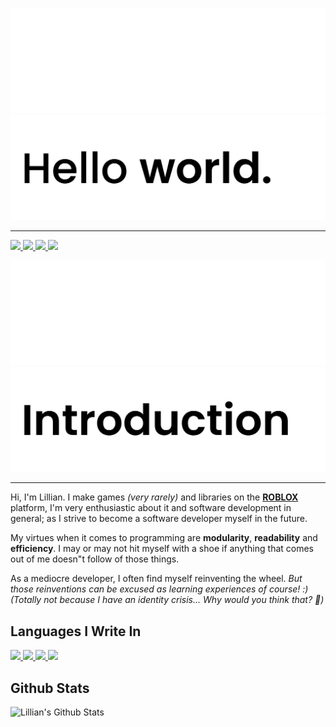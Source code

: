 <!-- Headers -->
<img src="./assets/images/header/darkMode.png#gh-dark-mode-only" alt="Header"> <!-- Dark Mode -->
<img src="./assets/images/header/lightMode.png#gh-light-mode-only" alt="Header"> <!-- Light Mode -->

---

<!-- Links -->

<!-- Twitter -->
<a href="https://twitter.com/lillianskull">
<img src="https://img.shields.io/badge/twitter-%231DA1F2.svg?&style=for-the-badge&logo=twitter&logoColor=white">
</a> 

<!-- YouTube -->
<a href="https://youtube.com/channel/UCbOB8jlGbl_znC1V50pAMYg">
<img src="https://img.shields.io/badge/youtube-%23E62117.svg?&style=for-the-badge&logo=youtube&logoColor=white">
</a>

<!-- Ko-fi -->
<a href="https://ko-fi.com/lillianskull">
<img src="https://img.shields.io/badge/kofi-%23FF5872.svg?&style=for-the-badge&logo=kofi&logoColor=white">
</a>

<!-- Roblox -->
<a href="https://ko-fi.com/lillianskull">
<img src="https://img.shields.io/badge/roblox-%23232527.svg?&style=for-the-badge&logo=roblox&logoColor=white">
</a>

<img src="./assets/images/introduction/darkMode.png#gh-dark-mode-only" alt="Header"> <!-- Dark Mode -->
<img src="./assets/images/introduction/lightMode.png#gh-light-mode-only" alt="Header"> <!-- Light Mode -->

---

Hi, I'm Lillian. I make games *(very rarely)* and libraries on the **[ROBLOX](https://www.roblox.com)** platform, I'm very enthusiastic about it and software development in general; as I strive to become a software developer myself in the future.

My virtues when it comes to programming are **modularity**, **readability** and **efficiency**. I may or may not hit myself with a shoe if anything that comes out of me doesn"t follow of those things.

As a mediocre developer, I often find myself reinventing the wheel. *But those reinventions can be excused as learning experiences of course! :) (Totally not because I have an identity crisis... Why would you think that? :thinking:)*

## Languages I Write In

<a href="https://typescriptlang.org"><img src="https://cdn.jsdelivr.net/gh/devicons/devicon/icons/typescript/typescript-original.svg" width=32>
</a> <!-- Javascript -->
<a href="https://javascript.com"><img src="https://cdn.jsdelivr.net/gh/devicons/devicon/icons/javascript/javascript-original.svg" width=32>
</a> <!-- Javascript -->
<a href="https://lua.org"><img src="https://cdn.jsdelivr.net/gh/devicons/devicon/icons/lua/lua-original-wordmark.svg" width=32>
</a> <!-- Lua -->
<a href="https://python.org"><img src="https://cdn.jsdelivr.net/gh/devicons/devicon/icons/python/python-original.svg" width=32>
</a>

## Github Stats

![Lillian's Github Stats](https://github-readme-stats.vercel.app/api?username=lillianskull&show_icons=true&count_private=true&hide_border=true&title_color=ffffff&bg_color=0d1117&text_color=ffffff&icon_color=58a6ff)
